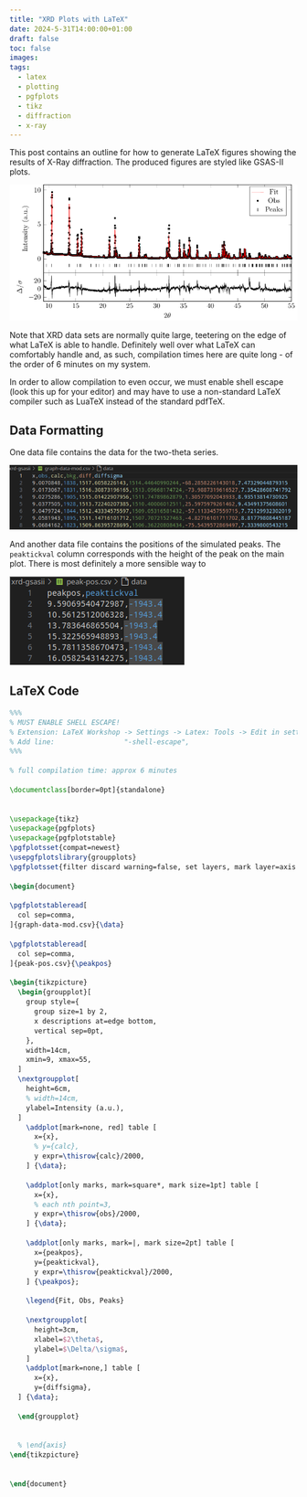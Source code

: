 ```yaml
---
title: "XRD Plots with LaTeX"
date: 2024-5-31T14:00:00+01:00
draft: false
toc: false
images:
tags:
  - latex
  - plotting
  - pgfplots
  - tikz
  - diffraction
  - x-ray
---
```


This post contains an outline for how to generate LaTeX figures showing the results of X-Ray diffraction. The produced figures are styled like GSAS-II plots.

![Final plot](assets/xrd-plots/final-plot.png)

Note that XRD data sets are normally quite large, teetering on the edge of what LaTeX is able to handle. Definitely well over what LaTeX can comfortably handle and, as such, compilation times here are quite long - of the order of 6 minutes on my system.

In order to allow compilation to even occur, we must enable shell escape (look this up for your editor) and may have to use a non-standard LaTeX compiler such as LuaTeX instead of the standard pdfTeX.

## Data Formatting

One data file contains the data for the two-theta series.

![Header for two-theta series data.](assets/xrd-plots/data-two-theta.png)

And another data file contains the positions of the simulated peaks. The `peaktickval` column corresponds with the height of the peak on the main plot. There is most definitely a more sensible way to

![Header for peak position data.](assets/xrd-plots/data-peaks.png)


## LaTeX Code

```tex
%%%
% MUST ENABLE SHELL ESCAPE!
% Extension: LaTeX Workshop -> Settings -> Latex: Tools -> Edit in settings.json ->
% Add line:                 "-shell-escape",
%%%

% full compilation time: approx 6 minutes

\documentclass[border=0pt]{standalone}


\usepackage{tikz}
\usepackage{pgfplots}
\usepackage{pgfplotstable}
\pgfplotsset{compat=newest}
\usepgfplotslibrary{groupplots}
\pgfplotsset{filter discard warning=false, set layers, mark layer=axis tick labels}

\begin{document}

\pgfplotstableread[
  col sep=comma,
]{graph-data-mod.csv}{\data}

\pgfplotstableread[
  col sep=comma,
]{peak-pos.csv}{\peakpos}

\begin{tikzpicture}
  \begin{groupplot}[
    group style={
      group size=1 by 2,
      x descriptions at=edge bottom,
      vertical sep=0pt,
    },
    width=14cm,
    xmin=9, xmax=55,
  ]
  \nextgroupplot[
    height=6cm,
    % width=14cm,
    ylabel=Intensity (a.u.),
  ]
    \addplot[mark=none, red] table [
      x={x},
      % y={calc},
      y expr=\thisrow{calc}/2000,
    ] {\data};

    \addplot[only marks, mark=square*, mark size=1pt] table [
      x={x},
      % each nth point=3,
      y expr=\thisrow{obs}/2000,
    ] {\data};

    \addplot[only marks, mark=|, mark size=2pt] table [
      x={peakpos},
      y={peaktickval},
      y expr=\thisrow{peaktickval}/2000,
    ] {\peakpos};

    \legend{Fit, Obs, Peaks}

    \nextgroupplot[
      height=3cm,
      xlabel=$2\theta$,
      ylabel=$\Delta/\sigma$,
    ]
    \addplot[mark=none,] table [
      x={x},
      y={diffsigma},
  ] {\data};

  \end{groupplot}


  % \end{axis}
\end{tikzpicture}


\end{document}
```